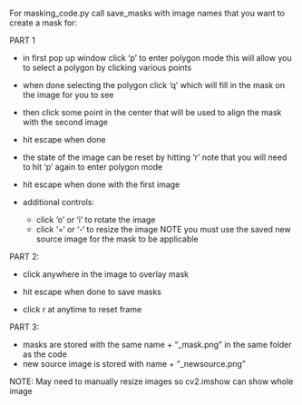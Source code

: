 For masking_code.py
call save_masks with image names that you want to create a mask for:

PART 1
- in first pop up window click ‘p’ to enter polygon mode this will allow you to select a polygon by clicking various points

- when done selecting the polygon click ‘q’ which will fill in the mask on the image for you to see 

- then click some point in the center that will be used to align the mask with the second image

- hit escape when done

- the state of the image can be reset by hitting ‘r’ note that you will need to hit ‘p’ again to enter polygon mode

- hit escape when done with the first image

- additional controls:
	- click ‘o’ or ‘i’ to rotate the image
	- click ‘=‘ or ‘-‘ to resize the image 
	NOTE you must use the saved new source image for the mask to be applicable

PART 2:
- click anywhere in the image to overlay mask 

- hit escape when done to save masks

- click r at anytime to reset frame

PART 3:
- masks are stored with the same name + “_mask.png” in the same folder as the code
- new source image is stored with name + “_newsource.png”

NOTE: May need to manually resize images so cv2.imshow can show whole image
